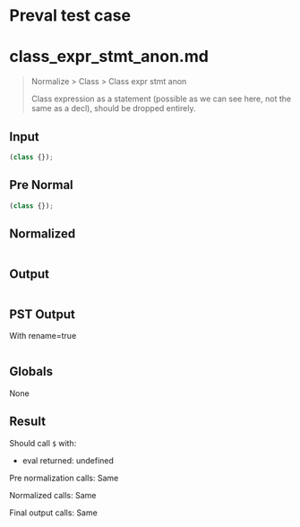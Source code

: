 # Preval test case

# class_expr_stmt_anon.md

> Normalize > Class > Class expr stmt anon
>
> Class expression as a statement (possible as we can see here, not the same as a decl), should be dropped entirely.

## Input

`````js filename=intro
(class {});
`````

## Pre Normal


`````js filename=intro
(class {});
`````

## Normalized


`````js filename=intro

`````

## Output


`````js filename=intro

`````

## PST Output

With rename=true

`````js filename=intro

`````

## Globals

None

## Result

Should call `$` with:
 - eval returned: undefined

Pre normalization calls: Same

Normalized calls: Same

Final output calls: Same
